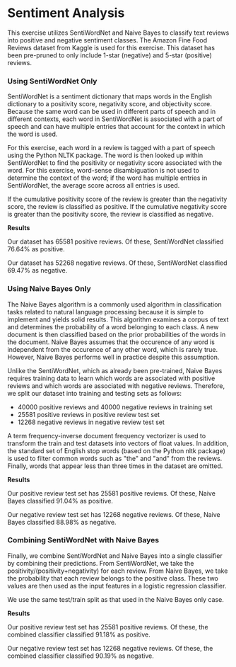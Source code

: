 # Sentiment Analysis

This exercise utilizes SentiWordNet and Naive Bayes to classify text reviews into positive and negative sentiment
classes. The Amazon Fine Food Reviews dataset from Kaggle is used for this exercise. This dataset
has been pre-pruned to only include 1-star (negative) and 5-star (positive) reviews.

### Using SentiWordNet Only

SentiWordNet is a sentiment dictionary that maps words in the English dictionary to a positivity score,
negativity score, and objectivity score. Because the same word can be used in different parts of speech
and in different contexts, each word in SentiWordNet is associated with a part of speech and can have
multiple entries that account for the context in which the word is used.

For this exercise, each word in a review is tagged with a part of speech using the Python NLTK package.
The word is then looked up within SentiWordNet to find the positivity or negativity score associated with
the word. For this exercise, word-sense disambiguation is not used to determine the context of the word;
if the word has multiple entries in SentiWordNet, the average score across all entries is used.

If the cumulative positivity score of the review is greater than the negativity score, the review is
classified as positive. If the cumulative negativity score is greater than the positivity score, the review
is classified as negative. 

**Results**

Our dataset has 65581 positive reviews. Of these, SentiWordNet classified 76.64% as positive.

Our dataset has 52268 negative reviews. Of these, SentiWordNet classified 69.47% as negative.

### Using Naive Bayes Only

The Naive Bayes algorithm is a commonly used algorithm in classification tasks related to natural language
processing because it is simple to implement and yields solid results. This algorithm examines a corpus of text
and determines the probability of a word belonging to each class. A new document is then classified based on
the prior probabilities of the words in the document. Naive Bayes assumes that the occurence of any word is 
independent from the occurence of any other word, which is rarely true. However, Naive Bayes performs well in
practice despite this assumption.

Unlike the SentiWordNet, which as already been pre-trained, Naive Bayes requires training data to learn which
words are associated with positive reviews and which words are associated with negative reviews. Therefore, 
we split our dataset into training and testing sets as follows:

 - 40000 positive reviews and 40000 negative reviews in training set
 - 25581 positive reviews in positive review test set
 - 12268 negative reviews in negative review test set
 
A term frequency-inverse document frequency vectorizer is used to transform the train and test datasets into
vectors of float values. In addition, the standard set of English stop words (based on the Python nltk package)
is used to filter common words such as "the" and "and" from the reviews. Finally, words that appear less than
three times in the dataset are omitted.
 
**Results**

Our positive review test set has 25581 positive reviews. Of these, Naive Bayes classified 91.04% as positive.

Our negative review test set has 12268 negative reviews. Of these, Naive Bayes classified 88.98% as negative.

### Combining SentiWordNet with Naive Bayes

Finally, we combine SentiWordNet and Naive Bayes into a single classifier by combining their predictions.
From SentiWordNet, we take the positivity/(positivity+negativity) for each review. From Naive Bayes, we take
the probability that each review belongs to the positive class. These two values are then used as the input features
in a logistic regression classifier.

We use the same test/train split as that used in the Naive Bayes only case.

**Results**

Our positive review test set has 25581 positive reviews. Of these, the combined classifier classified 91.18% as positive.

Our negative review test set has 12268 negative reviews. Of these, the combined classifier classified 90.19% as negative.